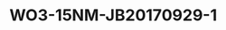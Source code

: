 # WO3-15NM-JB20170929-1
<script type="application/ld+json">

  {
    "@context": "https://schema.org/",
    "@type": "ChemicalSubstance",
    "http://purl.org/dc/terms/conformsTo":
      {
        "@type": "CreativeWork",
        "@id": "https://bioschemas.org/profiles/ChemicalSubstance/0.4-RELEASE/"
      },
    "name": "WO3-15NM-JB20170929-1",
    "@id":"wiki:WO3-2D15NM-2DJB20170929-2D1",
  }
</script>

